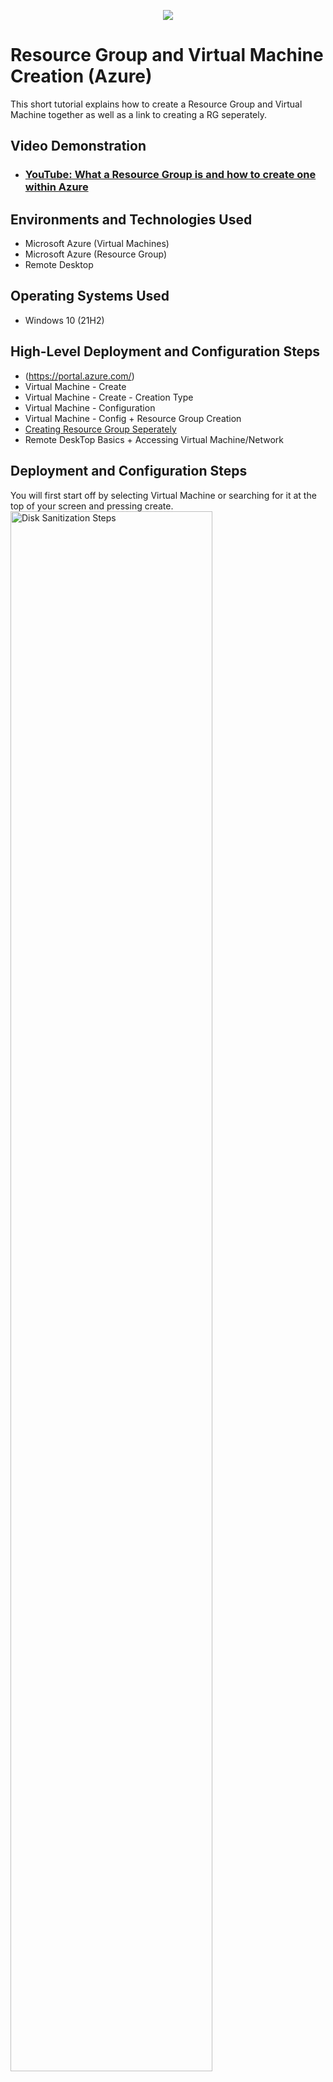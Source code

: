 <p align="center">
<img src="https://i.imgur.com/hnS8d9S.jpg"/>
</p>

<h1>Resource Group and Virtual Machine Creation (Azure)</h1>
This short tutorial explains how to create a Resource Group and Virtual Machine together as well as a link to creating a RG seperately.<br />


<h2>Video Demonstration</h2>

- ### [YouTube: What a Resource Group is and how to create one within Azure](https://www.youtube.com/watch?v=lafIQLYC7Ss)

<h2>Environments and Technologies Used</h2>

- Microsoft Azure (Virtual Machines)
- Microsoft Azure (Resource Group)
- Remote Desktop

<h2>Operating Systems Used </h2>

- Windows 10 (21H2)

<h2>High-Level Deployment and Configuration Steps</h2>

- (https://portal.azure.com/)
- Virtual Machine - Create
- Virtual Machine - Create - Creation Type
- Virtual Machine - Configuration
- Virtual Machine - Config + Resource Group Creation
- [Creating Resource Group Seperately](https://portal.azure.com/#create/Microsoft.ResourceGroup)
- Remote DeskTop Basics + Accessing Virtual Machine/Network


<h2>Deployment and Configuration Steps</h2>

<p>
  You will first start off by selecting Virtual Machine or searching for it at the top of your screen and pressing create.
<img src="https://i.imgur.com/6xcGjK7.png" height="80%" width="80%" alt="Disk Sanitization Steps"/>
</p>
<p>
  After pressing create a small drop down menu will open, please click the first option -"Azure Virtual Machine".
  <img src="https://i.imgur.com/BRsJSKY.png" height="80%" width="80%" alt="Disk Sanitization Steps"/>

<br />
Next you will be sent to the next screen which is the start of your VM Configuration. Your first task is to select an active
<p>
"Subscription". 
The next task is to select or create a Resource Group, Virtual Machine name, Region and operating system.
<img src="https://i.imgur.com/vci1VQN.png" height="80%" width="80%" alt="Disk Sanitization Steps"/>
</p>
 Create the name for your Resource Group here, remember that this name is character sensitive.
<img src="https://i.imgur.com/gEbLxa6.png" height="80%" width="80%" alt="Disk Sanitization Steps"/>
"Image" is where you will select your operating system that you wish to run your Virtual Machine on.
<img src="https://i.imgur.com/agEdyMd.png" height="80%" width="80%" alt="Disk Sanitization Steps"/>
<p>
 After completing the last task you will scroll to the end of the page and select the size of the
 Memory, vcpu and pricing, after selecting your size you now need to create a username and password.
</p>
 *Note* If you're using a free subscription the option that you are presented with may vary.
 Last thing needed for this page is to check the licensing box at the bottom, please beware that
 if you are using this for production on your own you will need to check if you have the license
 to use the operating system.
<img src="https://i.imgur.com/i50YStC.png" height="80%" width="80%" alt="Disk Sanitization Steps"/>
</p>
As you can tell by the top of this screen that there are a lot of different tabs to customize 
your Virtual Machine, if you have configurations that you want to use do so now. Unless you
understand how to configure a virtual machine its best to use the preset values presented. *Note 
most common changes that are made are to the networking tab.
<img src="https://i.imgur.com/oMBMRSC.png" height="80%" width="80%" alt="Disk Sanitization Steps"/>
<img src="https://i.imgur.com/ChGrJZ1.png" height="80%" width="80%" alt="Disk Sanitization Steps"/>
The first task on this tab is to select a virtual network, your resource group you just created is the
default option the system will use unless there is another or you want to create one. The subnet
and the public ip will be created for you. If you have followed the steps you are able to press review
and create.
<img src="https://i.imgur.com/zRrNkGj.png" height="80%" width="80%" alt="Disk Sanitization Steps"/>
<p>
If you have followed the steps and descriptions you will see this next screen and then you are ready to
create you virtual machine.
<img src="https://i.imgur.com/PVkxRXO.png" height="80%" width="80%" alt="Disk Sanitization Steps"/>  
</p>
Once you have selected create you will see this screen and at this time Azure is creating your Virtual Machine, plug-ins
add ons and any other network connections needed for it to function properly.
<img src="https://i.imgur.com/RP2auTO.png" height="80%" width="80%" alt="Disk Sanitization Steps"/>
<img src="https://i.imgur.com/Esg4qXM.png" height="80%" width="80%" alt="Disk Sanitization Steps"/> 

<h2>Remote DeskTop and How to connect to your VM</h2>

<p>
Remote Desktop Connection is a feature of Microsoft Windows that allows a user to remotely access another computer over a network connection.
If you are using a MAC you would need to download:
  
- ### [Microsoft Remote DeskTop](https://apps.apple.com/us/app/microsoft-remote-desktop/id1295203466?mt=12)
</p>

- (https://portal.azure.com/) Once you have located and or downloaded remote desktop go back to your portal
- Access your Virtual Machine page
- Copy your Public IP address
- Use your username and password when creating your VM
- Connect to your Virtual Machine
- Simulate scenarios

<p>
<img src="https://i.imgur.com/EpCycrM.png" height="80%" width="80%" alt="Disk Sanitization Steps"/>
</p>
<p>

</p>
<br />
